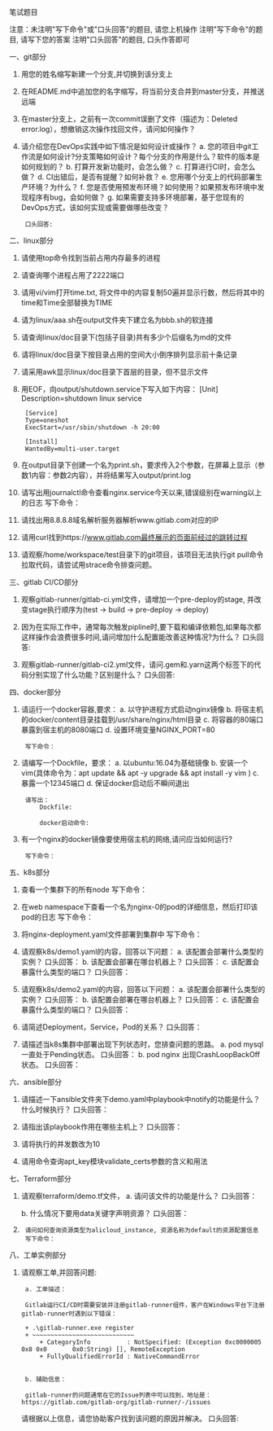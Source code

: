 笔试题目

注意：未注明"写下命令"或"口头回答"的题目, 请您上机操作
     注明"写下命令"的题目, 请写下您的答案
     注明"口头回答"的题目, 口头作答即可

一、git部分

1. 用您的姓名缩写新建一个分支,并切换到该分支上

2. 在README.md中追加您的名字缩写，将当前分支合并到master分支，并推送远端
                  
3. 在master分支上，之前有一次commit误删了文件（描述为：Deleted error.log），想撤销这次操作找回文件，请问如何操作？
          
4. 请介绍您在DevOps实践中如下情况是如何设计或操作？
        a. 您的项目中git工作流是如何设计?分支策略如何设计？每个分支的作用是什么？软件的版本是如何规划的？
        b. 打算开发新功能时，会怎么做？
        c. 打算进行CI时，会怎么做？
        d. CI出错后，是否有提醒？如何补救？
        e. 您用哪个分支上的代码部署生产环境？为什么？
        f. 您是否使用预发布环境？如何使用？如果预发布环境中发现程序有bug，会如何做？
        g. 如果需要支持多环境部署，基于您现有的DevOps方式，该如何实现或需要做哪些改变？

        口头回答:


二、linux部分

1. 请使用top命令找到当前占用内存最多的进程

2. 请查询哪个进程占用了2222端口

3. 请用vi/vim打开time.txt, 将文件中的内容复制50遍并显示行数，然后将其中的time和Time全部替换为TIME

4. 请为linux/aaa.sh在output文件夹下建立名为bbb.sh的软连接

5. 请查询linux/doc目录下(包括子目录)共有多少个后缀名为md的文件

6. 请将linux/doc目录下按目录占用的空间大小倒序排列显示前十条记录

7. 请采用awk显示linux/doc目录下首层的目录，但不显示文件

8. 用EOF，向output/shutdown.service下写入如下内容：
        [Unit]
        Description=shutdown linux service

        [Service]
        Type=oneshot
        ExecStart=/usr/sbin/shutdown -h 20:00

        [Install]
        WantedBy=multi-user.target

9. 在output目录下创建一个名为print.sh，要求传入2个参数，在屏幕上显示（参数1内容：参数2内容），并将结果写入output/print.log

10. 请写出用journalctl命令查看nginx.service今天以来,错误级别在warning以上的日志
        写下命令：
11. 请找出用8.8.8.8域名解析服务器解析www.gitlab.com对应的IP
       
12. 请用curl找到https://www.gitlab.com最终展示的页面前经过的跳转过程

13. 请观察/home/workspace/test目录下的git项目，该项目无法执行git pull命令拉取代码，请尝试用strace命令排查问题。

三、gitlab CI/CD部分


1. 观察gitlab-runner/gitlab-ci.yml文件，请增加一个pre-deploy的stage, 并改变stage执行顺序为(test -> build -> pre-deploy -> deploy)

2. 因为在实际工作中，通常每次触发pipline时,要下载和编译依赖包,如果每次都这样操作会浪费很多时间,请问增加什么配置能改善这种情况?为什么？
        口头回答:

3. 观察gitlab-runner/gitlab-ci2.yml文件，请问.gem和.yarn这两个标签下的代码分别实现了什么功能？区别是什么？
        口头回答:

四、docker部分


1. 请运行一个docker容器,要求：
        a. 以守护进程方式启动nginx镜像
        b. 将宿主机的docker/content目录挂载到/usr/share/nginx/html目录
        c. 将容器的80端口暴露到宿主机的8080端口
        d. 设置环境变量NGINX_PORT=80

        写下命令： 

2. 请编写一个Dockfile，要求：
        a. 以ubuntu:16.04为基础镜像
        b. 安装一个vim(具体命令为：apt update && apt -y upgrade && apt install -y vim )
        c. 暴露一个12345端口
        d. 保证docker启动后不瞬间退出

        请写出：
            Dockfile:

            docker启动命令:


3. 有一个nginx的docker镜像要使用宿主机的网络,请问应当如何运行?
    
        写下命令：


五、k8s部分


1. 查看一个集群下的所有node
        写下命令：

2. 在web namespace下查看一个名为nginx-0的pod的详细信息，然后打印该pod的日志
        写下命令：

3. 将nginx-deployment.yaml文件部署到集群中
        写下命令：

4. 请观察k8s/demo1.yaml的内容，回答以下问题：
        a. 该配置会部署什么类型的实例？
        口头回答：
        b. 该配置会部署在哪台机器上？
        口头回答：
        c. 该配置会暴露什么类型的端口？
        口头回答：

5. 请观察k8s/demo2.yaml的内容，回答以下问题：
        a. 该配置会部署什么类型的实例？
        口头回答：
        b. 该配置会部署在哪台机器上？
        口头回答：
        c. 该配置会暴露什么类型的端口？
        口头回答：

6. 请简述Deployment，Service，Pod的关系？
    口头回答：
7. 请描述当k8s集群中部署出现下列状态时，您排查问题的思路。
    a. pod mysql 一直处于Pending状态。
        口头回答：
        b. pod nginx 出现CrashLoopBackOff状态。
    口头回答：

六、ansible部分


1. 请描述一下ansible文件夹下demo.yaml中playbook中notify的功能是什么？什么时候执行？
        口头回答：

2. 请指出该playbook作用在哪些主机上？
        口头回答：

3. 请将执行的并发数改为10

4. 请用命令查询apt_key模块validate_certs参数的含义和用法


七、Terraform部分


1. 请观察terraform/demo.tf文件，
    a. 请问该文件的功能是什么？
        口头回答：

    b. 什么情况下要用data关键字声明资源？
        口头回答：

2.      请问如何查询资源类型为alicloud_instance, 资源名称为default的资源配置信息
        写下命令：

八、工单实例部分

1. 请观察工单,并回答问题:

        a. 工单描述：
        
        Gitlab运行CI/CD时需要安装并注册gitlab-runner组件，客户在Windows平台下注册gitlab-runner时遇到以下错误：

        + .\gitlab-runner.exe register
        + ~~~~~~~~~~~~~~~~~~~~~~~~~~~~
            + CategoryInfo          : NotSpecified: (Exception 0xc0000005 0x8 0x0       0x0:String) [], RemoteException
            + FullyQualifiedErrorId : NativeCommandError


        b. 辅助信息：

        gitlab-runner的问题通常在它的Issue列表中可以找到，地址是：https://gitlab.com/gitlab-org/gitlab-runner/-/issues

   请根据以上信息，请您协助客户找到该问题的原因并解决。
        口头回答:
